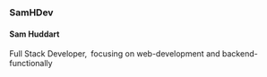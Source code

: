 ### SamHDev
#### Sam Huddart
Full Stack Developer, focusing on web-development and backend-functionally

